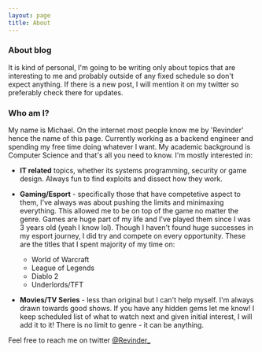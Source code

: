 ```yaml
---
layout: page
title: About
---
```


### About blog

It is kind of personal, I'm going to be writing only about topics that are interesting to me and probably outside of any fixed schedule so don't expect anything.
If there is a new post, I will mention it on my twitter so preferably check there for updates.

### Who am I?

My name is Michael. On the internet most people know me by 'Revinder' hence the name of this page. Currently working as a backend engineer and spending my free time doing whatever I want. My academic background is Computer Science and that's all you need to know. I'm mostly interested in:
* **IT related** topics, whether its systems programming, security or game design. Always fun to find exploits and dissect how they work.

* **Gaming/Esport** - specifically those that have competetive aspect to them, I've always was about pushing the limits and minimaxing everything. This allowed me to be on top of the game no matter the genre. Games are huge part of my life and I've played them since I was 3 years old (yeah I know lol). Though I haven't found huge successes in my esport journey, I did try and compete on every opportunity. These are the titles that I spent majority of my time on:

    - World of Warcraft
    - League of Legends
    - Diablo 2
    - Underlords/TFT

* **Movies/TV Series** - less than original but I can't help myself. I'm always drawn towards good shows. If you have any hidden gems let me know! I keep scheduled list of what to watch next and given initial interest, I will add it to it! There is no limit to genre - it can be anything.


Feel free to reach me on twitter [@Revinder_](https://twitter.com/Revinder_)